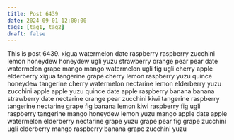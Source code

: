 ```yaml
---
title: Post 6439
date: 2024-09-01 12:00:00
tags: [tag1, tag2]
draft: false
---
```

This is post 6439.
xigua
watermelon
date
raspberry
raspberry
zucchini
lemon
honeydew
honeydew
ugli
yuzu
strawberry
orange
pear
pear
date
watermelon
grape
mango
mango
watermelon
ugli
fig
ugli
cherry
apple
elderberry
xigua
tangerine
grape
cherry
lemon
raspberry
yuzu
quince
honeydew
tangerine
cherry
watermelon
nectarine
lemon
elderberry
yuzu
zucchini
apple
apple
yuzu
quince
date
apple
raspberry
banana
banana
strawberry
date
nectarine
orange
pear
zucchini
kiwi
tangerine
raspberry
tangerine
nectarine
grape
fig
banana
lemon
kiwi
raspberry
fig
ugli
raspberry
tangerine
mango
honeydew
lemon
yuzu
mango
apple
date
apple
watermelon
elderberry
nectarine
grape
yuzu
grape
pear
fig
grape
zucchini
ugli
elderberry
mango
raspberry
banana
grape
zucchini
yuzu
